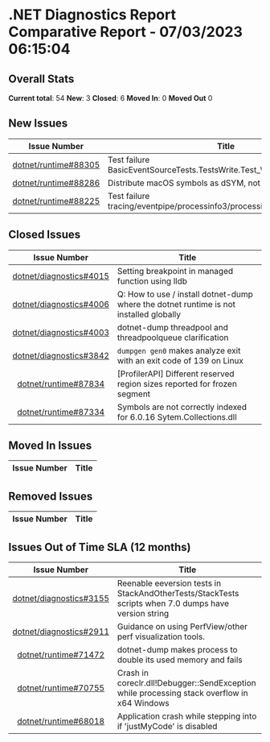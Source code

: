 # .NET Diagnostics Report Comparative Report - 07/03/2023 06:15:04

## Overall Stats

**Current total**: 54
**New**: 3
**Closed**: 6
**Moved In**: 0
**Moved Out** 0

## New Issues

| **Issue Number** | **Title** |
| :--------------: | --------- |
| [dotnet/runtime#88305](https://github.com/dotnet/runtime/issues/88305) | Test failure BasicEventSourceTests.TestsWrite.Test_Write_T_ETW |
| [dotnet/runtime#88286](https://github.com/dotnet/runtime/issues/88286) | Distribute macOS symbols as dSYM, not .dwarf |
| [dotnet/runtime#88225](https://github.com/dotnet/runtime/issues/88225) | Test failure tracing/eventpipe/processinfo3/processinfo3/processinfo3.sh |

## Closed Issues

| **Issue Number** | **Title** |
| :--------------: | --------- |
| [dotnet/diagnostics#4015](https://github.com/dotnet/diagnostics/issues/4015) | Setting breakpoint in managed function using lldb |
| [dotnet/diagnostics#4006](https://github.com/dotnet/diagnostics/issues/4006) | Q: How to use / install dotnet-dump where the dotnet runtime is not installed globally |
| [dotnet/diagnostics#4003](https://github.com/dotnet/diagnostics/issues/4003) | dotnet-dump threadpool and threadpoolqueue clarification |
| [dotnet/diagnostics#3842](https://github.com/dotnet/diagnostics/issues/3842) | `dumpgen gen0` makes analyze exit with an exit code of 139 on Linux |
| [dotnet/runtime#87834](https://github.com/dotnet/runtime/issues/87834) | [ProfilerAPI] Different reserved region sizes reported for frozen segment |
| [dotnet/runtime#87334](https://github.com/dotnet/runtime/issues/87334) | Symbols are not correctly indexed for 6.0.16 Sytem.Collections.dll |

## Moved In Issues

| **Issue Number** | **Title** |
| :--------------: | --------- |

## Removed Issues

| **Issue Number** | **Title** |
| :--------------: | --------- |

## Issues Out of Time SLA (12 months)

| **Issue Number** | **Title** |
| :--------------: | --------- |
| [dotnet/diagnostics#3155](https://github.com/dotnet/diagnostics/issues/3155) | Reenable eeversion tests in StackAndOtherTests/StackTests scripts when 7.0 dumps have version string |
| [dotnet/diagnostics#2911](https://github.com/dotnet/diagnostics/issues/2911) | Guidance on using PerfView/other perf visualization tools. |
| [dotnet/runtime#71472](https://github.com/dotnet/runtime/issues/71472) | dotnet-dump makes process to double its used memory and fails |
| [dotnet/runtime#70755](https://github.com/dotnet/runtime/issues/70755) | Crash in coreclr.dll!Debugger::SendException while processing stack overflow in x64 Windows |
| [dotnet/runtime#68018](https://github.com/dotnet/runtime/issues/68018) | Application crash while stepping into if 'justMyCode' is disabled |

